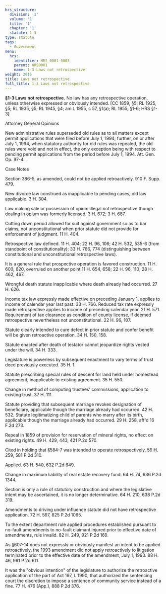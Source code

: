 ```yaml
---
hrs_structure:
  division: '1'
  volume: '1'
  title: '1'
  chapter: '1'
  statute: 1-3
type: statute
tags:
  - Government
menu:
  hrs:
    identifier: HRS_0001-0003
    parent: HRS0001
    name: 1-3 Laws not retrospective
weight: 2015
title: Laws not retrospective
full_title: 1-3 Laws not retrospective
---
```

**§1-3 Laws not retrospective.** No law has any retrospective operation, unless otherwise expressed or obviously intended. [CC 1859, §5; RL 1925, §5; RL 1935, §5; RL 1945, §4; am L 1955, c 57, §1(a); RL 1955, §1-6; HRS §1-3]

Attorney General Opinions

New administrative rules superseded old rules as to all matters except permit applications that were filed before July 1, 1994; further, on or after July 1, 1994, when statutory authority for old rules was repealed, the old rules were void and not in effect, the only exception being with respect to pending permit applications from the period before July 1, 1994\. Att. Gen. Op. 97-4.

Case Notes

Section 386-5, as amended, could not be applied retroactively. 910 F. Supp. 479.

New divorce law construed as inapplicable to pending cases, old law applicable. 3 H. 304.

Law making sale or possession of opium illegal not retrospective though dealing in opium was formerly licensed. 3 H. 672; 3 H. 687.

Cutting down period allowed for suit against government so as to bar claims, not unconstitutional when prior statute did not provide for enforcement of judgment. 11 H. 404.

Retrospective law defined. 11 H. 404; 22 H. 96, 106; 42 H. 532, 535-6 (from standpoint of constitutionality); 33 H. 766, 774 (distinguishing between constitutional and unconstitutional retrospective laws).

It is a general rule that prospective operation is favored construction. 11 H. 600, 620, overruled on another point 11 H. 654, 658; 22 H. 96, 110; 28 H. 462, 467.

Wrongful death statute inapplicable where death already had occurred. 27 H. 626.

Income tax law expressly made effective on preceding January 1, applies to income of calendar year last past. 33 H. 766\. Reduced tax rate expressly made retrospective applies to income of preceding calendar year. 21 H. 571\. Requirement of tax clearance as condition of county license, if deemed retrospective nevertheless not unconstitutional. 22 H. 96, 107.

Statute clearly intended to cure defect in prior statute and confer benefit will be given retroactive operation. 34 H. 150, 158.

Statute enacted after death of testator cannot jeopardize rights vested under the will. 34 H. 333.

Legislature is powerless by subsequent enactment to vary terms of trust deed previously executed. 35 H. 1.

Statute prescribing special rules of descent for land held under homestead agreement, inapplicable to existing agreement. 35 H. 550.

Change in method of computing trustees' commissions, application to existing trust. 37 H. 111.

Statute providing that subsequent marriage revokes designation of beneficiary, applicable though the marriage already had occurred. 42 H. 532\. Statute legitimatizing child of parents who marry after its birth, applicable though the marriage already had occurred. 29 H. 258, aff'd 16 F.2d 273.

Repeal in 1859 of provision for reservation of mineral rights, no effect on existing rights. 49 H. 429, 443, 421 P.2d 570.

Cited in holding that §584-7 was intended to operate retrospectively. 59 H. 259, 581 P.2d 310.

Applied. 63 H. 540, 632 P.2d 649.

Change in maximum liability of real estate recovery fund. 64 H. 74, 636 P.2d 1344.

Section is only a rule of statutory construction and where the legislative intent may be ascertained, it is no longer determinative. 64 H. 210, 638 P.2d 319.

Amendments to driving under influence statute did not have retrospective application. 72 H. 597, 825 P.2d 1065.

To the extent department rule applied procedures established pursuant to no-fault amendments to no-fault claimant injured prior to effective date of amendments, rule invalid. 82 H. 249, 921 P.2d 169.

As §607-14 does not expressly or obviously manifest an intent to be applied retroactively, the 1993 amendment did not apply retroactively to litigation terminated prior to the effective date of the amendment, July 1, 1993\. 88 H. 46, 961 P.2d 611.

It was the "obvious intention" of the legislature to authorize the retroactive application of the part of Act 167, L 1990, that authorized the sentencing court the discretion to impose a sentence of community service instead of a fine. 77 H. 476 (App.), 888 P.2d 376.